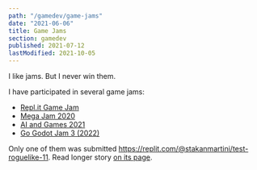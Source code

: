 ```yaml
---
path: "/gamedev/game-jams"
date: "2021-06-06"
title: Game Jams
section: gamedev
published: 2021-07-12
lastModified: 2021-10-05
---
```


I like jams. But I never win them.

I have participated in several game jams:

- [Repl.it Game Jam](https://repl.it/talk/challenge/Were-hosting-a-Game-Jam/11432)
- [Mega Jam 2020](https://itch.io/jam/2020-epic-megajam)
- [AI and Games 2021](https://itch.io/jam/aiandgames-2021)
- [Go Godot Jam 3 (2022)](https://neup.itch.io/see-you-later-aligator)

Only one of them was submitted https://replit.com/@stakanmartini/test-roguelike-11. Read longer story [on its page](/gamedev/pyroguelike).